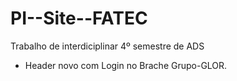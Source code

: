 # PI--Site--FATEC

Trabalho de interdiciplinar 4º semestre de ADS

- Header novo com Login  no Brache Grupo-GLOR. 
